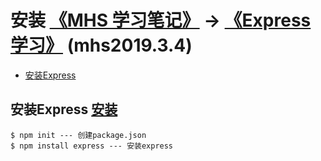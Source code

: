 # 安装 [《MHS 学习笔记》] -> [《Express 学习》] (mhs2019.3.4)

- [安装Express]

## <span id="install-express">安装Express</span> [安装]
```
$ npm init --- 创建package.json
$ npm install express --- 安装express
```

##
[《MHS 学习笔记》]: https://mhsnet.github.io/mhsstudynotes/ "《MHS 学习笔记》"
[《Express 学习》]: https://mhsnet.github.io/mhsstudynotes/node/express/index.html "《Express 学习》"

[安装]: https://mhsnet.github.io/mhsstudynotes/node/express/start/install.html "安装"
[安装Express]: https://mhsnet.github.io/mhsstudynotes/node/express/start/install.html#install-express "安装Express"